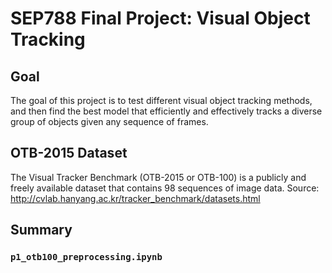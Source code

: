 # SEP788 Final Project: Visual Object Tracking

## Goal

The goal of this project is to test different visual object tracking methods, and then find the best model that efficiently and effectively tracks a diverse group of objects given any sequence of frames.

## OTB-2015 Dataset
The Visual Tracker Benchmark (OTB-2015 or OTB-100) is a publicly and freely available dataset that contains 98 sequences of image data. Source: http://cvlab.hanyang.ac.kr/tracker_benchmark/datasets.html

## Summary

### `p1_otb100_preprocessing.ipynb`
